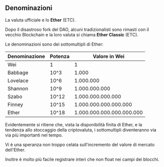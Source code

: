 ## Denominazioni

La valuta ufficiale e lo **Ether** (ETC).

Dopo il disastroso fork del DAO, alcuni tradizionalisti sono rimasti con il vecchio Blockchain e la loro valuta si chiama **Ether Classic** (ETC).

Le denominazioni sono dei sottomultipli di Ether:

| Denominazione | Potenza | Valore in Wei |
| -- | -- | -- |
| Wei | 1 | 1
| Babbage | 10^3 | 1.000
| Lovelace | 10^6 | 1.000.000
| Shannon | 10^9 | 1.000.000.000
| Szabo | 10^12 | 1.000.000.000.000
| Finney | 10^15 | 1.000.000.000.000.000
| Ether | 10^18 | 1.000.000.000.000.000.000

Evidentemente si ritiene che, vista la disponibilità finita di Ether, e la tendenza allo stoccaggio della criptovaluta, i sottomultipli diventeranno via via più importanti nel tempo.

Vi è una speranza non troppo celata sull'incremento del valore di mercato dell'Ether.

Inoltre è molto più facile registrare interi che non float nei campi dei blocchi.
